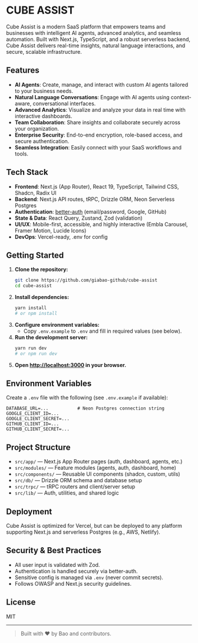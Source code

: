 # CUBE ASSIST

Cube Assist is a modern SaaS platform that empowers teams and businesses with intelligent AI agents, advanced analytics, and seamless automation. Built with Next.js, TypeScript, and a robust serverless backend, Cube Assist delivers real-time insights, natural language interactions, and secure, scalable infrastructure.

## Features

- **AI Agents**: Create, manage, and interact with custom AI agents tailored to your business needs.
- **Natural Language Conversations**: Engage with AI agents using context-aware, conversational interfaces.
- **Advanced Analytics**: Visualize and analyze your data in real time with interactive dashboards.
- **Team Collaboration**: Share insights and collaborate securely across your organization.
- **Enterprise Security**: End-to-end encryption, role-based access, and secure authentication.
- **Seamless Integration**: Easily connect with your SaaS workflows and tools.

## Tech Stack

- **Frontend**: Next.js (App Router), React 19, TypeScript, Tailwind CSS, Shadcn, Radix UI
- **Backend**: Next.js API routes, tRPC, Drizzle ORM, Neon Serverless Postgres
- **Authentication**: [better-auth](https://github.com/baotlake/better-auth) (email/password, Google, GitHub)
- **State & Data**: React Query, Zustand, Zod (validation)
- **UI/UX**: Mobile-first, accessible, and highly interactive (Embla Carousel, Framer Motion, Lucide Icons)
- **DevOps**: Vercel-ready, .env for config

## Getting Started

1. **Clone the repository:**
   ```bash
   git clone https://github.com/giabao-github/cube-assist
   cd cube-assist
   ```
2. **Install dependencies:**
   ```bash
   yarn install
   # or npm install
   ```
3. **Configure environment variables:**
   - Copy `.env.example` to `.env` and fill in required values (see below).
4. **Run the development server:**
   ```bash
   yarn run dev
   # or npm run dev
   ```
5. **Open [http://localhost:3000](http://localhost:3000) in your browser.**

## Environment Variables

Create a `.env` file with the following (see `.env.example` if available):

```
DATABASE_URL=...           # Neon Postgres connection string
GOOGLE_CLIENT_ID=...
GOOGLE_CLIENT_SECRET=...
GITHUB_CLIENT_ID=...
GITHUB_CLIENT_SECRET=...
```

## Project Structure

- `src/app/` — Next.js App Router pages (auth, dashboard, agents, etc.)
- `src/modules/` — Feature modules (agents, auth, dashboard, home)
- `src/components/` — Reusable UI components (shadcn, custom, utils)
- `src/db/` — Drizzle ORM schema and database setup
- `src/trpc/` — tRPC routers and client/server setup
- `src/lib/` — Auth, utilities, and shared logic

## Deployment

Cube Assist is optimized for Vercel, but can be deployed to any platform supporting Next.js and serverless Postgres (e.g., AWS, Netlify).

## Security & Best Practices

- All user input is validated with Zod.
- Authentication is handled securely via better-auth.
- Sensitive config is managed via `.env` (never commit secrets).
- Follows OWASP and Next.js security guidelines.

## License

MIT

---

> Built with ❤️ by Bao and contributors.
